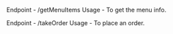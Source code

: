 Endpoint - /getMenuItems Usage - To get the menu info.

Endpoint - /takeOrder Usage - To place an order.

